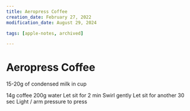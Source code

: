 ```yaml
---
title: Aeropress Coffee
creation_date: February 27, 2022
modification_date: August 29, 2024

tags: [apple-notes, archived]

---
```



# Aeropress Coffee

15-20g of condensed milk in cup

14g coffee
200g water
Let sit for 2 min
Swirl gently
Let sit for another 30 sec
Light / arm pressure to press 
